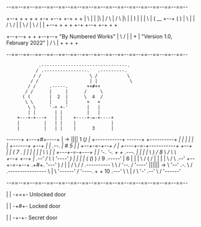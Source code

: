 
 --==--==--==--==--==--==--==--==--==--==--==--==--==--==--==--

 +--+   +   +  +   +    +-+    +--+    +-+   +   +
 |   \  |   |  |\  |   /   \   |      /   \  |\  |
 |    ) |   |  | \ |  (   __   +--+  (     ) | \ |
 |   /   \ /   |  \|   \   /   |      \   /  |  \|
 +--+     +    +   +    +-+    +--+    +-+   +   +

 +--+--+ +   + +--+--+   "By Numbered Works"
    |     \ /     |
    |      +      |      "Version 1.0, February 2022"
    |     / \     |
    +    +   +    +

 --==--==--==--==--==--==--==--==--==--==--==--==--==--==--==--



                .--------------------------------.
               / .----------------.   .---------.
              / /                  \ /           \
             / /                   | |            \
            / /     .-----.       ++#++
           / /      |     |      /     \
          ( (       |  2  |      \  4  /
           \ \      |     |       +   +
            \ \     '-+ +-'       |   |
            | |       | |         |   |
        +---+-+---+   | |    +----+-=-+----+
        |         |   | |    |             |
        |         |   | |    |      3      |
  ------+         +---+#+----+             |
-> ||||      1                     (_)     |      +-----------+
  ------+         +----------+             |      |           |
        |         |          |             +------+           +--+
        |         |  .--.    |                    #     5     |  |
        +--+-=-+--+ /    |   +----+-=-+-----------+           +--+
           |   |   (  7  .        |   |           |           |
           |   |    \     \       |   |           +---+-=-+---+
           |   |     '-.   '-.    +   +      .---.    |   |
           |   |        \     )  /  8  \    /     \    \   \
        +--+   +--+     | .--'  /       \   \      '----'   )
        |         |     | |    (   (_)   )  /   9    .-----'
        |    6    |     | |     \       /  (        /
        |         |     | |      \     /    \   .--'
        +--+-=-+--+    .+#+.      '---'      ) /
           |   |      /     \               / /   .----------
            \   \    /       '--.          / '----'   |||||| ->
             \   '--'   .-.      \        / .----------------
              \         |  \      '------' /
               '----.   +   +  10     .---'
                     \   \  |        /
                      \   '-'    .--'
                       \        /
                        '------'


 --==--==--==--==--==--==--==--==--==--==--==--==--==--==--==--


  | |
 -+=+- Unlocked door

  | |
 -+#+- Locked door

  | |
 -+-+- Secret door
